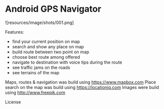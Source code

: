 # Android GPS Navigator

![resources/image/shots/001.png]

Features:
- find your current position on map
- search and show any place on map
- build route between two point on map
- choose best route among offered
- navigate to destination with voice tips during the route
- see traffic jams on the roads
- see terrains of the map

Maps, routes & navigation was build using https://www.mapbox.com
Place search on the map was build using https://locationiq.com
Images were build using http://www.freepik.com


License
